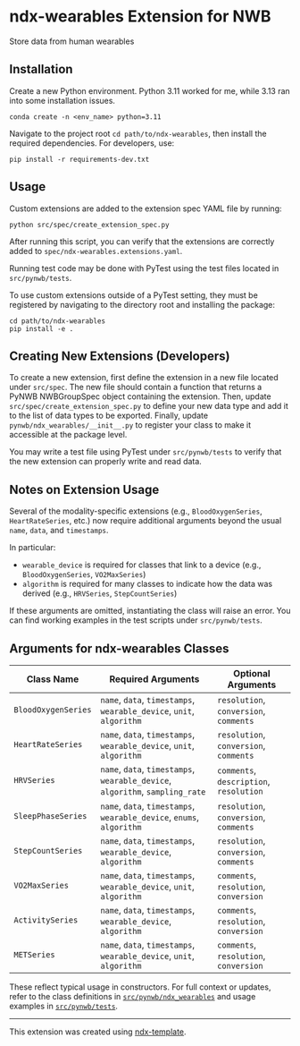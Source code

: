 # ndx-wearables Extension for NWB

Store data from human wearables

## Installation

Create a new Python environment. Python 3.11 worked for me, while 3.13 ran into some installation issues.

```terminal
conda create -n <env_name> python=3.11
```

Navigate to the project root `cd path/to/ndx-wearables`, then install the required dependencies. For developers, use:

```terminal
pip install -r requirements-dev.txt
```

## Usage

Custom extensions are added to the extension spec YAML file by running:

```terminal
python src/spec/create_extension_spec.py
```

After running this script, you can verify that the extensions are correctly added to `spec/ndx-wearables.extensions.yaml`.

Running test code may be done with PyTest using the test files located in `src/pynwb/tests`.

To use custom extensions outside of a PyTest setting, they must be registered by navigating to the directory root and installing the package:
```terminal
cd path/to/ndx-wearables
pip install -e .
```

## Creating New Extensions (Developers)

To create a new extension, first define the extension in a new file located under `src/spec`. The new file should contain a function that returns a PyNWB NWBGroupSpec object containing the extension. Then, update `src/spec/create_extension_spec.py` to define your new data type and add it to the list of data types to be exported. Finally, update `pynwb/ndx_wearables/__init__.py` to register your class to make it accessible at the package level.

You may write a test file using PyTest under `src/pynwb/tests` to verify that the new extension can properly write and read data.

## Notes on Extension Usage

Several of the modality-specific extensions (e.g., `BloodOxygenSeries`, `HeartRateSeries`, etc.) now require additional arguments beyond the usual `name`, `data`, and `timestamps`.

In particular:
- `wearable_device` is required for classes that link to a device (e.g., `BloodOxygenSeries`, `VO2MaxSeries`)
- `algorithm` is required for many classes to indicate how the data was derived (e.g., `HRVSeries`, `StepCountSeries`)

If these arguments are omitted, instantiating the class will raise an error. You can find working examples in the test scripts under `src/pynwb/tests`.

## Arguments for ndx-wearables Classes

| Class Name           | Required Arguments                                                     | Optional Arguments                            |
|----------------------|------------------------------------------------------------------------|-----------------------------------------------|
| `BloodOxygenSeries`  | `name`, `data`, `timestamps`, `wearable_device`, `unit`, `algorithm`   | `resolution`, `conversion`, `comments`        |
| `HeartRateSeries`    | `name`, `data`, `timestamps`, `wearable_device`, `unit`, `algorithm`   | `resolution`, `conversion`, `comments`        |
| `HRVSeries`          | `name`, `data`, `timestamps`, `wearable_device`, `algorithm`, `sampling_rate` | `comments`, `description`, `resolution` |
| `SleepPhaseSeries`   | `name`, `data`, `timestamps`, `wearable_device`, `enums`, `algorithm`  | `resolution`, `conversion`, `comments`        |
| `StepCountSeries`    | `name`, `data`, `timestamps`, `wearable_device`, `algorithm`           | `resolution`, `conversion`, `comments`        |
| `VO2MaxSeries`       | `name`, `data`, `timestamps`, `wearable_device`, `unit`, `algorithm`   | `comments`, `resolution`, `conversion`        |
| `ActivitySeries`     | `name`, `data`, `timestamps`, `wearable_device`, `algorithm`           | `comments`, `resolution`, `conversion`        |
| `METSeries`          | `name`, `data`, `timestamps`, `wearable_device`, `unit`, `algorithm`   | `comments`, `resolution`, `conversion`        |


These reflect typical usage in constructors. For full context or updates, refer to the class definitions in [`src/pynwb/ndx_wearables`](src/pynwb/ndx_wearables) and usage examples in [`src/pynwb/tests`](src/pynwb/tests).



---
This extension was created using [ndx-template](https://github.com/nwb-extensions/ndx-template).
